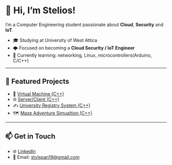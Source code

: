 # 👋 Hi, I’m Stelios!

I’m a Computer Engineering student passionate about **Cloud**, **Security** and **IoT**.

- 🎓 Studying at University of West Attica
- 🌩️ Focused on becoming a **Cloud Security / IoT Engineer**
- 🧠 Currently learning: networking, Linux, microcontrollers(Arduino, C/C++)

---

## 📌 Featured Projects

- 🧱 [Virtual Machine (C++)](https://github.com/SteliosSpanos/Virtual-Machine)
- 🌐 [Server/Client (C++)](https://github.com/SteliosSpanos/Server-Client)
- ✍️ [University Registry System (C++)](https://github.com/SteliosSpanos/University-Managment-System)
- 🗺️ [Maze Adventure Simualtion (C++)](https://github.com/SteliosSpanos/Maze-Adventure)

---

## 📫 Get in Touch

- 🌐 [LinkedIn](https://www.linkedin.com/in/stylianos-spanos/)
- 📧 Email: stylspan19@gmail.com

